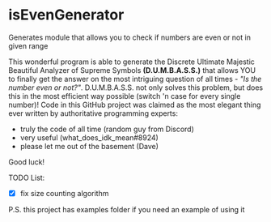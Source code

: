 # isEvenGenerator
 Generates module that allows you to check if numbers are even or not in given range
 
This wonderful program is able to generate the Discrete Ultimate Majestic Beautiful Analyzer of Supreme Symbols **(D.U.M.B.A.S.S.)** that allows YOU to finally get the answer on the most intriguing question of all times - *"Is the number even or not?"*. D.U.M.B.A.S.S. not only solves this problem, but does this in the most efficient way possible (switch 'n case for every single number)! Code in this GitHub project was claimed as the most elegant thing ever written by authoritative programming experts:
- truly the code of all time (random guy from Discord)
- very useful (what_does_idk_mean#8924)
- please let me out of the basement (Dave)

Good luck!

TODO List:
- [x] fix size counting algorithm

P.S. this project has examples folder if you need an example of using it
